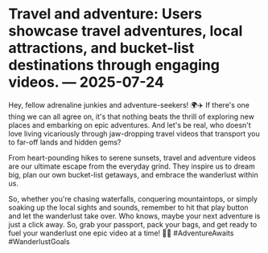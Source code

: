 # Travel and adventure: Users showcase travel adventures, local attractions, and bucket-list destinations through engaging videos. — 2025-07-24

Hey, fellow adrenaline junkies and adventure-seekers! 🌍✈️ If there's one thing we can all agree on, it's that nothing beats the thrill of exploring new places and embarking on epic adventures. And let's be real, who doesn't love living vicariously through jaw-dropping travel videos that transport you to far-off lands and hidden gems?

From heart-pounding hikes to serene sunsets, travel and adventure videos are our ultimate escape from the everyday grind. They inspire us to dream big, plan our own bucket-list getaways, and embrace the wanderlust within us.

So, whether you're chasing waterfalls, conquering mountaintops, or simply soaking up the local sights and sounds, remember to hit that play button and let the wanderlust take over. Who knows, maybe your next adventure is just a click away. So, grab your passport, pack your bags, and get ready to fuel your wanderlust one epic video at a time! 🎥🌟 #AdventureAwaits #WanderlustGoals